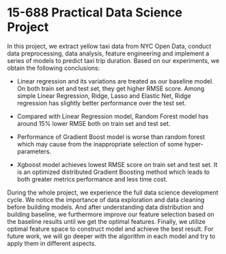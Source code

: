 # 15-688 Practical Data Science Project

In this project, we extract yellow taxi data from NYC Open Data, conduct data preprocessing, data analysis, feature engineering and implement a series of models to predict taxi trip duration. Based on our experiments, we obtain the following conclusions:

- Linear regression and its variations are treated as our baseline model. On both train set and test set, they get higher RMSE score. Among simple Linear Regression, Ridge, Lasso and Elastic Net, Ridge regression has slightly better performance over the test set.

- Compared with Linear Regression model, Random Forest model has around 15% lower RMSE both on train set and test set.

- Performance of Gradient Boost model is worse than random forest which may cause from the inappropriate selection of some hyper-parameters.

- Xgboost model achieves lowest RMSE score on train set and test set. It is an optimized distributed Gradient Boosting method which leads to both greater metrics performance and less time cost.

During the whole project, we experience the full data science development cycle. We notice the importance of data exploration and data cleaning before building models. And after understanding data distribution and building baseline, we furthermore improve our feature selection based on the baseline results until we get the optimal features. Finally, we utilize optimal feature space to construct model and achieve the best result. For future work, we will go deeper with the algorithm in each model and try to apply them in different aspects.
